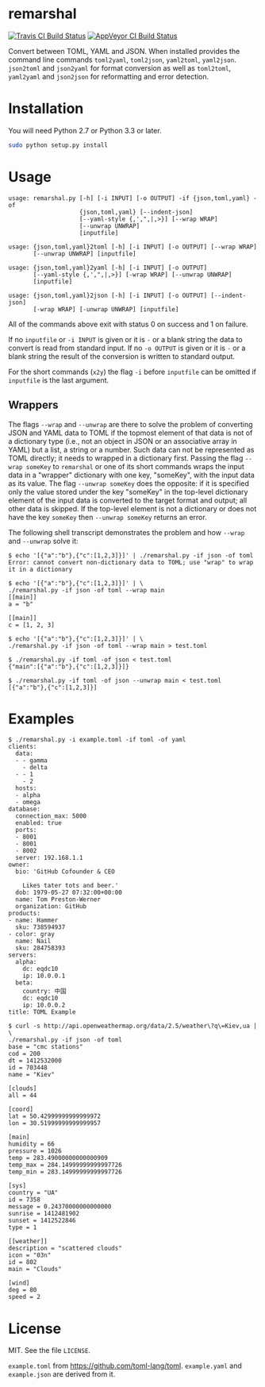 # remarshal

[![Travis CI Build Status](https://travis-ci.org/dbohdan/remarshal.svg?branch=master)](https://travis-ci.org/dbohdan/remarshal)
[![AppVeyor CI Build Status](https://ci.appveyor.com/api/projects/status/github/dbohdan/remarshal?branch=master&svg=true)](https://ci.appveyor.com/project/dbohdan/remarshal)

Convert between TOML, YAML and JSON. When installed provides the command line
commands `toml2yaml`, `toml2json`, `yaml2toml`, `yaml2json`. `json2toml` and
`json2yaml` for format conversion as well as `toml2toml`, `yaml2yaml` and
`json2json` for reformatting and error detection.

# Installation

You will need Python 2.7 or Python 3.3 or later.

```sh
sudo python setup.py install
```

# Usage

```
usage: remarshal.py [-h] [-i INPUT] [-o OUTPUT] -if {json,toml,yaml} -of
                    {json,toml,yaml} [--indent-json]
                    [--yaml-style {,',",|,>}] [--wrap WRAP]
                    [--unwrap UNWRAP]
                    [inputfile]
```

```
usage: {json,toml,yaml}2toml [-h] [-i INPUT] [-o OUTPUT] [--wrap WRAP]
       [--unwrap UNWRAP] [inputfile]
```

```
usage: {json,toml,yaml}2yaml [-h] [-i INPUT] [-o OUTPUT]
       [--yaml-style {,',",|,>}] [-wrap WRAP] [--unwrap UNWRAP]
       [inputfile]
```

```
usage: {json,toml,yaml}2json [-h] [-i INPUT] [-o OUTPUT] [--indent-json]
       [-wrap WRAP] [-unwrap UNWRAP] [inputfile]
```

All of the commands above exit with status 0 on success and 1 on failure.

If no `inputfile` or `-i INPUT` is given or it is `-` or a blank string the data
to convert is read from standard input. If no `-o OUTPUT` is given or it is `-`
or a blank string the result of the conversion is written to standard output.

For the short commands (`x2y`) the flag `-i` before `inputfile` can be omitted
if `inputfile` is the last argument.

## Wrappers

The flags `--wrap` and `--unwrap` are there to solve the problem of converting
JSON and YAML data to TOML if the topmost element of that data is not of a
dictionary type (i.e., not an object in JSON or an associative array in YAML)
but a list, a string or a number. Such data can not be represented as TOML
directly; it needs to wrapped in a dictionary first. Passing the flag
`--wrap someKey` to `remarshal` or one of its short commands wraps the input
data in a "wrapper" dictionary with one key, "someKey", with the input data as
its value. The flag `--unwrap someKey` does the opposite: if it is specified
only the value stored under the key "someKey" in the top-level dictionary
element of the input data is converted to the target format and output; all
other data is skipped. If the top-level element is not a dictionary or does not
have the key `someKey` then `--unwrap someKey` returns an error.

The following shell transcript demonstrates the problem and how `--wrap` and
`--unwrap` solve it:

```
$ echo '[{"a":"b"},{"c":[1,2,3]}]' | ./remarshal.py -if json -of toml
Error: cannot convert non-dictionary data to TOML; use "wrap" to wrap it in a dictionary

$ echo '[{"a":"b"},{"c":[1,2,3]}]' | \
./remarshal.py -if json -of toml --wrap main
[[main]]
a = "b"

[[main]]
c = [1, 2, 3]

$ echo '[{"a":"b"},{"c":[1,2,3]}]' | \
./remarshal.py -if json -of toml --wrap main > test.toml

$ ./remarshal.py -if toml -of json < test.toml
{"main":[{"a":"b"},{"c":[1,2,3]}]}

$ ./remarshal.py -if toml -of json --unwrap main < test.toml
[{"a":"b"},{"c":[1,2,3]}]
```

# Examples

```
$ ./remarshal.py -i example.toml -if toml -of yaml
clients:
  data:
  - - gamma
    - delta
  - - 1
    - 2
  hosts:
  - alpha
  - omega
database:
  connection_max: 5000
  enabled: true
  ports:
  - 8001
  - 8001
  - 8002
  server: 192.168.1.1
owner:
  bio: 'GitHub Cofounder & CEO

    Likes tater tots and beer.'
  dob: 1979-05-27 07:32:00+00:00
  name: Tom Preston-Werner
  organization: GitHub
products:
- name: Hammer
  sku: 738594937
- color: gray
  name: Nail
  sku: 284758393
servers:
  alpha:
    dc: eqdc10
    ip: 10.0.0.1
  beta:
    country: 中国
    dc: eqdc10
    ip: 10.0.0.2
title: TOML Example

$ curl -s http://api.openweathermap.org/data/2.5/weather\?q\=Kiev,ua | \
./remarshal.py -if json -of toml
base = "cmc stations"
cod = 200
dt = 1412532000
id = 703448
name = "Kiev"

[clouds]
all = 44

[coord]
lat = 50.42999999999999972
lon = 30.51999999999999957

[main]
humidity = 66
pressure = 1026
temp = 283.49000000000000909
temp_max = 284.14999999999997726
temp_min = 283.14999999999997726

[sys]
country = "UA"
id = 7358
message = 0.24370000000000000
sunrise = 1412481902
sunset = 1412522846
type = 1

[[weather]]
description = "scattered clouds"
icon = "03n"
id = 802
main = "Clouds"

[wind]
deg = 80
speed = 2
```

# License

MIT. See the file `LICENSE`.

`example.toml` from <https://github.com/toml-lang/toml>. `example.yaml` and
`example.json` are derived from it.
